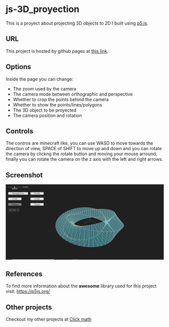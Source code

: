 # js-3D_proyection
This is a proyect about projecting 3D objects to 2D I built using <a href="https://p5js.org/">p5.js</a>.
## URL
This project is hosted by github pages at <a href="https://pabloqb2000.github.io/js-3D_proyection/">this link</a>.
## Options
Inside the page you can change:
- The zoom used by the camera
- The camera mode between orthographic and perspective
- Whether to crop the points behind the camera
- Whether to show the points/lines/polygons
- The 3D object to be proyected
- The camera position and rotation
## Controls
The contros are minecraft like, you can use WASD to move towards the direction of view, SPACE of SHIFT to move up and down and you can rotate the camera by clickng the rotate button and moving your mouse arround, finally you can rotate the camera on the z axis with the left and right arrows.
## Screenshot
<img src="imgs/screenshot01.png"></img>
## References
To find more information about the <b>awesome</b> library used for this project visit:
<a href="https://p5js.org/"> https://p5js.org/ </a>
## Other projects
Checkout my other projects at <a href="https://pabloqb2000.github.io/Click_math/">Click math</a>

